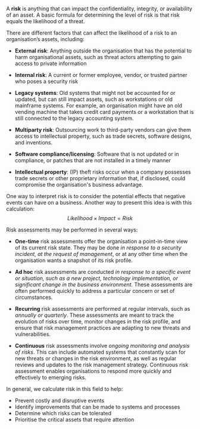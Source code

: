 
A **risk** is anything that can impact the confidentiality, integrity, or availability of an asset. A basic formula for determining the level of risk is that risk equals the likelihood of a threat. 

There are different factors that can affect the likelihood of a risk to an organisation’s assets, including:

- **External risk**: Anything outside the organisation that has the potential to harm organisational assets, such as threat actors attempting to gain access to private information

- **Internal risk**: A current or former employee, vendor, or trusted partner who poses a security risk

- **Legacy systems**: Old systems that might not be accounted for or updated, but can still impact assets, such as workstations or old mainframe systems. For example, an organisation might have an old vending machine that takes credit card payments or a workstation that is still connected to the legacy accounting system.

- **Multiparty risk**: Outsourcing work to third-party vendors can give them access to intellectual property, such as trade secrets, software designs, and inventions.

- **Software compliance/licensing**: Software that is not updated or in compliance, or patches that are not installed in a timely manner

- **Intellectual property**: (IP) theft risks occur when a company possesses trade secrets or other proprietary information that, if disclosed, could compromise the organisation's business advantage.

One way to interpret risk is to consider the potential effects that negative events can have on a business. Another way to present this idea is with this calculation:
$$Likelihood \times Impact = Risk$$

Risk assessments may be performed in several ways:

- **One-time** risk assessments offer the organisation a point-in-time view of its current risk state. They may be done *in response to a security incident, at the request of management*, or at any other time when the organisation wants a snapshot of its risk profile.
  
- **Ad hoc** risk assessments are conducted *in response to a specific event or situation, such as a new project, technology implementation, or significant change in the business environment*. These assessments are often performed quickly to address a particular concern or set of circumstances.
  
- **Recurring** risk assessments are performed at regular intervals, such as *annually or quarterly*. These assessments are meant to track the evolution of risks over time, monitor changes in the risk profile, and ensure that risk management practices are adapting to new threats and vulnerabilities.
  
- **Continuous** risk assessments involve *ongoing monitoring and analysis of risks*. This can include automated systems that constantly scan for new threats or changes in the risk environment, as well as regular reviews and updates to the risk management strategy. Continuous risk assessment enables organisations to respond more quickly and effectively to emerging risks.


In general, we calculate risk in this field to help:

- Prevent costly and disruptive events
- Identify improvements that can be made to systems and processes
- Determine which risks can be tolerated
- Prioritise the critical assets that require attention


